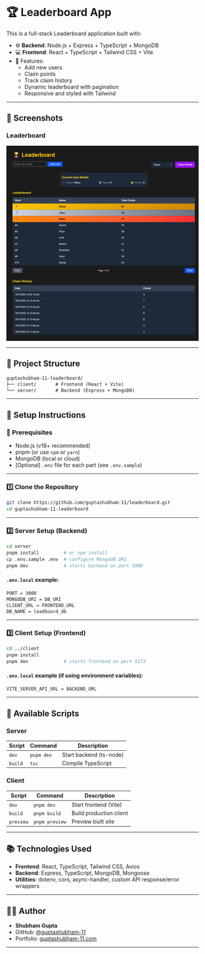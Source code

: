 # 🏆 Leaderboard App 

This is a full-stack Leaderboard application built with:

- ⚙️ **Backend**: Node.js + Express + TypeScript + MongoDB
- 💻 **Frontend**: React + TypeScript + Tailwind CSS + Vite
- 🧠 Features:
  - Add new users
  - Claim points
  - Track claim history
  - Dynamic leaderboard with pagination
  - Responsive and styled with Tailwind

---

## 📸 Screenshots

### Leaderboard
![Leaderboard](./screenshots/leaderboard.jpeg)

---

## 📁 Project Structure

```
guptashubham-11-leaderboard/
├── client/       # Frontend (React + Vite)
└── server/       # Backend (Express + MongoDB)
```

---

## 🚀 Setup Instructions

### 🧩 Prerequisites

- Node.js (v18+ recommended)
- pnpm (or use `npm` or `yarn`)
- MongoDB (local or cloud)
- [Optional] `.env` file for each part (see `.env.sample`)

---

### 1️⃣ Clone the Repository

```bash
git clone https://github.com/guptashubham-11/leaderboard.git
cd guptashubham-11-leaderboard
```

---

### 2️⃣ Server Setup (Backend)

```bash
cd server
pnpm install         # or npm install
cp .env.sample .env  # configure MongoDB URI
pnpm dev             # starts backend on port 5000
```

#### `.env.local` example:

```env
PORT = 3000
MONGODB_URI = DB_URI
CLIENT_URL = FRONTEND_URL
DB_NAME = leadboard_db
```

---

### 3️⃣ Client Setup (Frontend)

```bash
cd ../client
pnpm install
pnpm dev             # starts frontend on port 5173
```

#### `.env.local` example (if using environment variables):

```env
VITE_SERVER_API_URL = BACKEND_URL
```

---

## 🔧 Available Scripts

### Server

| Script        | Command         | Description              |
|---------------|-----------------|--------------------------|
| `dev`         | `pnpm dev`      | Start backend (ts-node)  |
| `build`       | `tsc`           | Compile TypeScript       |

### Client

| Script        | Command         | Description              |
|---------------|-----------------|--------------------------|
| `dev`         | `pnpm dev`      | Start frontend (Vite)    |
| `build`       | `pnpm build`    | Build production client  |
| `preview`     | `pnpm preview`  | Preview built site       |

---

## 📚 Technologies Used

- **Frontend**: React, TypeScript, Tailwind CSS, Axios
- **Backend**: Express, TypeScript, MongoDB, Mongoose
- **Utilities**: dotenv, cors, async-handler, custom API response/error wrappers

---

## 🧑‍💻 Author

- **Shubham Gupta**
- GitHub: [@guptashubham-11](https://github.com/guptashubham-11)
- Portfolio: [guptashubham-11.com](https://gupta-shubham-11.vercel.app)

---